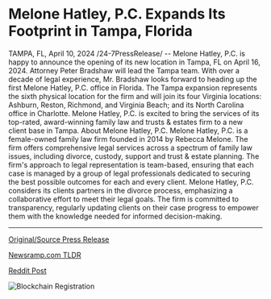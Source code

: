 # Melone Hatley, P.C. Expands Its Footprint in Tampa, Florida

TAMPA, FL, April 10, 2024 /24-7PressRelease/ -- Melone Hatley, P.C. is happy to announce the opening of its new location in Tampa, FL on April 16, 2024. Attorney Peter Bradshaw will lead the Tampa team. With over a decade of legal experience, Mr. Bradshaw looks forward to heading up the first Melone Hatley, P.C. office in Florida.  The Tampa expansion represents the sixth physical location for the firm and will join its four Virginia locations: Ashburn, Reston, Richmond, and Virginia Beach; and its North Carolina office in Charlotte.  Melone Hatley, P.C. is excited to bring the services of its top-rated, award-winning family law and trusts & estates firm to a new client base in Tampa.  About Melone Hatley, P.C.  Melone Hatley, P.C. is a female-owned family law firm founded in 2014 by Rebecca Melone. The firm offers comprehensive legal services across a spectrum of family law issues, including divorce, custody, support and trust & estate planning.   The firm's approach to legal representation is team-based, ensuring that each case is managed by a group of legal professionals dedicated to securing the best possible outcomes for each and every client.  Melone Hatley, P.C. considers its clients partners in the divorce process, emphasizing a collaborative effort to meet their legal goals. The firm is committed to transparency, regularly updating clients on their case progress to empower them with the knowledge needed for informed decision-making. 

---

[Original/Source Press Release](https://www.24-7pressrelease.com/press-release/509907/melone-hatley-pc-expands-its-footprint-in-tampa-florida)
                    

[Newsramp.com TLDR](None) 



[Reddit Post](https://www.reddit.com/r/newsramp/comments/1c0fmx8/melone_hatley_pc_expands_to_tampa_fl_with_new/) 



![Blockchain Registration](https://cdn.newsramp.app/24-7PressRelease/qrcode/244/10/hikeHv82.webp)